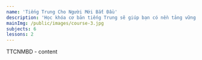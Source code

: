 ```yaml
---
name: 'Tiếng Trung Cho Người Mới Bắt Đầu'
description: 'Học khóa cơ bản tiếng Trung sẽ giúp bạn có nền tảng vững chắc, nắm vững cách phát âm, nét chữ và bộ thủ. Đây là tiền đề giúp học viên chinh phục Hán ngữ và học lên trình độ cao hơn...'
mainImg: /public/images/course-3.jpg
subjects: 6
lessons: 2
---
```

TTCNMBD - content